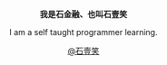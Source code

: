 <div align = "center">
	<p><strong>我是石金融、也叫石壹笑</strong></p>
	<p>I am a self­ taught programmer learning.</p>
	<!-- <p><a href="https://resume.shijinrong.cn" target="_blank">Resume Of Me</a></p> -->
	<p><a href="https://m.weibo.cn/p/1005055295718338" target="_blank">@石壹笑</a></p>
</div>

